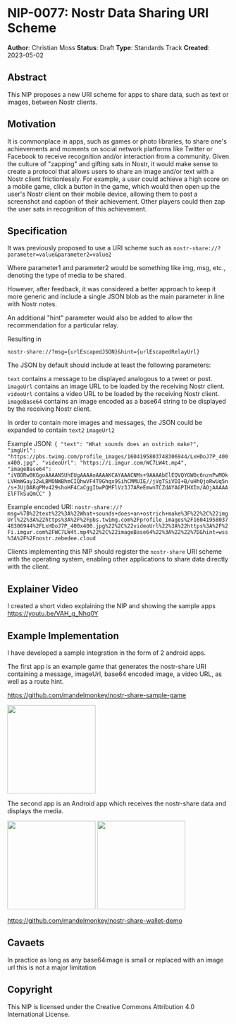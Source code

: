 # NIP-0077: Nostr Data Sharing URI Scheme

**Author**: Christian Moss
**Status**: Draft
**Type**: Standards Track
**Created**: 2023-05-02

## Abstract
This NIP proposes a new URI scheme for apps to share data, such as text or images, between Nostr clients.

## Motivation
It is commonplace in apps, such as games or photo libraries, to share one's achievements and moments on social network platforms like Twitter or Facebook to receive recognition and/or interaction from a community. Given the culture of "zapping" and gifting sats in Nostr, it would make sense to create a protocol that allows users to share an image and/or text with a Nostr client frictionlessly. For example, a user could achieve a high score on a mobile game, click a button in the game, which would then open up the user's Nostr client on their mobile device, allowing them to post a screenshot and caption of their achievement. Other players could then zap the user sats in recognition of this achievement.

## Specification
It was previously proposed to use a URI scheme such as
``nostr-share://?parameter=value&parameter2=value2``

Where parameter1 and parameter2 would be something like img, msg, etc., denoting the type of media to be shared.

However, after feedback, it was considered a better approach to keep it more generic and include a single JSON blob as the main parameter in line with Nostr notes.

An additional "hint" parameter would also be added to allow the recommendation for a particular relay.

Resulting in

``nostr-share://?msg={urlEscapedJSON}&hint={urlEscapedRelayUrl}``

The JSON by default should include at least the following parameters:

``text`` contains a message to be displayed analogous to a tweet or post.
``imageUrl`` contains an image URL to be loaded by the receiving Nostr client.
``videoUrl`` contains a video URL to be loaded by the receiving Nostr client.
``imageBase64`` contains an image encoded as a base64 string to be displayed by the receiving Nostr client.

  

In order to contain more images and messages, the JSON could be expanded to contain ``text2``  ``imageUrl2``

Example JSON:
``{
"text": "What sounds does an ostrich make?",
"imgUrl": "https://pbs.twimg.com/profile_images/1604195803748306944/LxHDoJ7P_400x400.jpg",
"videoUrl": "https://i.imgur.com/WC7LW4t.mp4",
"imageBase64": "iVBORw0KGgoAAAANSUhEUgAAAAoAAAAKCAYAAACNMs+9AAAAbElEQVQYGWOc6nznPwMOkLVHmWGay12wLBMONWBhmCIQhwVF4T9Ghqx9SihCMMUIE//jVgTSiVDI+B/uHhQjoRwUq5n/s+JUjDARqPMv429shoHF4CaCggIbwPQMFlVz3J7AReEmwnTCZdAYAGPIHXIm/AOjAAAAAElFTkSuQmCC"
}``

Example encoded URI:
``nostr-share://?msg=%7B%22text%22%3A%22What+sounds+does+an+ostrich+make%3F%22%2C%22imgUrl%22%3A%22https%3A%2F%2Fpbs.twimg.com%2Fprofile_images%2F1604195803748306944%2FLxHDoJ7P_400x400.jpg%22%2C%22videoUrl%22%3A%22https%3A%2F%2Fi.imgur.com%2FWC7LW4t.mp4%22%2C%22imageBase64%22%3A%22%22%7D&hint=wss%3A%2F%2Fnostr.zebedee.cloud``
 
Clients implementing this NIP should register the `nostr-share` URI scheme with the operating system, enabling other applications to share data directly with the client.

## Explainer Video

I created a short video explaining the NIP and showing the sample apps
https://youtu.be/VAH_g_Nhq0Y

## Example Implementation  

I have developed a sample integration in the form of 2 android apps.

The first app is an example game that generates the nostr-share URI containing a message, imageUrl, base64 encoded image, a video URL, as well as a route hint.

https://github.com/mandelmonkey/nostr-share-sample-game

<img src="https://i.imgur.com/ym6azwT.jpg" width="200">

The second app is an Android app which receives the nostr-share data and displays the media.
 
<img src="https://i.imgur.com/qmFYUmz.jpg" width="200">

<img src="https://i.imgur.com/MCItlcV.jpg" width="200">

https://github.com/mandelmonkey/nostr-share-wallet-demo

## Cavaets

In practice as long as any base64image is small or replaced with an image url this is not a major limitation

## Copyright

This NIP is licensed under the Creative Commons Attribution 4.0 International License.